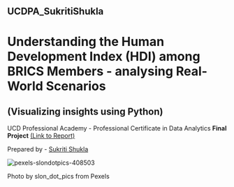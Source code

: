 ## UCDPA_SukritiShukla

# **Understanding the Human Development Index (HDI) among BRICS Members - analysing Real-World Scenarios**

## (Visualizing insights using Python)

UCD Professional Academy - Professional Certificate in Data Analytics **Final Project**
[(Link to Report)](https://www.linkedin.com/in/sukriti-shukla-3989a819/detail/treasury/education:710951249/?entityUrn=urn%3Ali%3Afsd_profileTreasuryMedia%3A(ACoAAAPiXiQBwXwVR_rmub9C1DokEKlxJ1p6JUA%2C1615292196878)&section=education%3A710951249&treasuryCount=1)


Prepared by - [Sukriti Shukla](https://www.linkedin.com/in/sukriti-shukla-3989a819/)

![pexels-slondotpics-408503](https://user-images.githubusercontent.com/50409210/110471466-10e81780-80d4-11eb-9e34-72531e1366dd.jpg)

Photo by slon_dot_pics from Pexels

